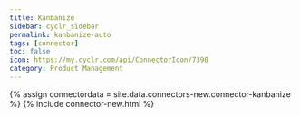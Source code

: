 ```yaml
---
title: Kanbanize
sidebar: cyclr_sidebar
permalink: kanbanize-auto
tags: [connector]
toc: false
icon: https://my.cyclr.com/api/ConnectorIcon/7390
category: Product Management
---
```

{% assign connectordata = site.data.connectors-new.connector-kanbanize %}
{% include connector-new.html %}	